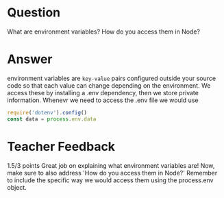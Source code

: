 # Question

What are environment variables? How do you access them in Node?

# Answer
environment variables are `key-value` pairs configured outside your source code so that each value can change depending on the environment. We access these by installing a .env dependency, then we store private information. Whenevr we need to access the .env file we would use

```js
require('dotenv').config()
const data = process.env.data
```

# Teacher Feedback

1.5/3 points
Great job on explaining what environment variables are! Now, make sure to also address 'How do you access them in Node?' Remember to include the specific way we would access them using the process.env object.